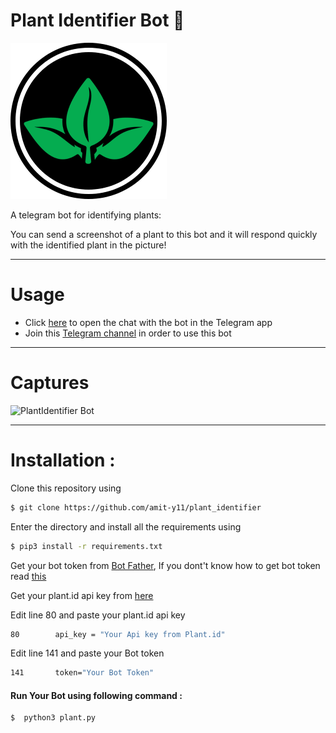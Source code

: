 # Plant Identifier Bot 🌵
<img src="plant.png" alt="logo" width="250px" height="250px"/>

A telegram bot for identifying plants:

You can send a screenshot of a plant to this bot and it will respond quickly with the identified plant in the picture! 

---
# Usage
* Click [here](https://t.me/plantIdentifyBot) to open the chat with the bot in the Telegram app
* Join this [Telegram channel](https://t.me/botsbyamit) in order to use this bot
---

# Captures
<img src="captures.png" alt="PlantIdentifier Bot"/>

--- 

# Installation : 
Clone this repository using
```sh
$ git clone https://github.com/amit-y11/plant_identifier
```
Enter the directory and install all the requirements using
```sh
$ pip3 install -r requirements.txt
```
Get your bot token from [Bot Father](https://t.me/BotFather),
If you dont't know how to get bot token read [this](https://core.telegram.org/bots#6-botfather)

Get your plant.id api key from [here](https://web.plant.id/api-access-request/)

Edit line 80 and paste your plant.id api key
```sh
80        api_key = "Your Api key from Plant.id"
```
Edit line 141 and paste your Bot token
```sh
141       token="Your Bot Token"
```
#### Run Your Bot using following command :
```sh
$  python3 plant.py
```
